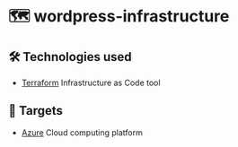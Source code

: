 # 🗺️ wordpress-infrastructure

## 🛠️ Technologies used
- [Terraform](https://www.terraform.io/) Infrastructure as Code tool

## 🎯 Targets
- [Azure](https://portal.azure.com/) Cloud computing platform